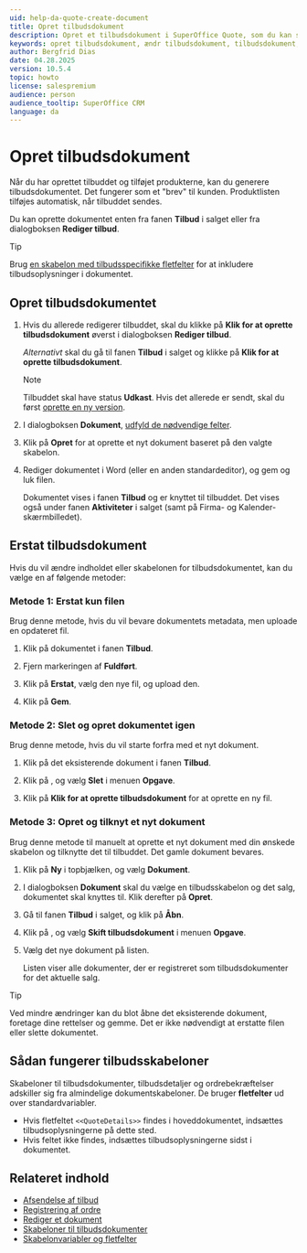 ```yaml
---
uid: help-da-quote-create-document
title: Opret tilbudsdokument
description: Opret et tilbudsdokument i SuperOffice Quote, som du kan sende til kunden.
keywords: opret tilbudsdokument, ændr tilbudsdokument, tilbudsdokument, tilbud
author: Bergfrid Dias
date: 04.28.2025
version: 10.5.4
topic: howto
license: salespremium
audience: person
audience_tooltip: SuperOffice CRM
language: da
---
```


# Opret tilbudsdokument

Når du har oprettet tilbuddet og tilføjet produkterne, kan du generere tilbudsdokumentet. Det fungerer som et "brev" til kunden. Produktlisten tilføjes automatisk, når tilbuddet sendes.

Du kan oprette dokumentet enten fra fanen **Tilbud** i salget eller fra dialogboksen **Rediger tilbud**.

> [!TIP]
> Brug [en skabelon med tilbudsspecifikke fletfelter][3] for at inkludere tilbudsoplysninger i dokumentet.

## Opret tilbudsdokumentet

1. Hvis du allerede redigerer tilbuddet, skal du klikke på **Klik for at oprette tilbudsdokument** øverst i dialogboksen **Rediger tilbud**.

    *Alternativt* skal du gå til fanen **Tilbud** i salget og klikke på **Klik for at oprette tilbudsdokument**.

    > [!NOTE]
    > Tilbuddet skal have status **Udkast**. Hvis det allerede er sendt, skal du først [oprette en ny version][1].

2. I dialogboksen **Dokument**, [udfyld de nødvendige felter][2].

3. Klik på **Opret** for at oprette et nyt dokument baseret på den valgte skabelon.

4. Rediger dokumentet i Word (eller en anden standardeditor), og gem og luk filen.

    Dokumentet vises i fanen **Tilbud** og er knyttet til tilbuddet. Det vises også under fanen **Aktiviteter** i salget (samt på Firma- og Kalender-skærmbilledet).

## <a id="replace"></a>Erstat tilbudsdokument

Hvis du vil ændre indholdet eller skabelonen for tilbudsdokumentet, kan du vælge en af følgende metoder:

### Metode 1: Erstat kun filen

Brug denne metode, hvis du vil bevare dokumentets metadata, men uploade en opdateret fil.

1. Klik på dokumentet i fanen **Tilbud**.

2. Fjern markeringen af **Fuldført**.

3. Klik på **Erstat**, vælg den nye fil, og upload den.

4. Klik på **Gem**.

### Metode 2: Slet og opret dokumentet igen

Brug denne metode, hvis du vil starte forfra med et nyt dokument.

1. Klik på det eksisterende dokument i fanen **Tilbud**.

2. Klik på <i class="ph ph-dots-three-circle-vertical" aria-label="Task button"></i>, og vælg **Slet** i menuen **Opgave**.

3. Klik på **Klik for at oprette tilbudsdokument** for at oprette en ny fil.

### Metode 3: Opret og tilknyt et nyt dokument

Brug denne metode til manuelt at oprette et nyt dokument med din ønskede skabelon og tilknytte det til tilbuddet. Det gamle dokument bevares.

1. Klik på **Ny** i topbjælken, og vælg **Dokument**.

2. I dialogboksen **Dokument** skal du vælge en tilbudsskabelon og det salg, dokumentet skal knyttes til. Klik derefter på **Opret**.

3. Gå til fanen **Tilbud** i salget, og klik på **Åbn**.

4. Klik på <i class="ph ph-dots-three-circle-vertical" aria-label="Task button"></i>, og vælg **Skift tilbudsdokument** i menuen **Opgave**.

5. Vælg det nye dokument på listen.

    Listen viser alle dokumenter, der er registreret som tilbudsdokumenter for det aktuelle salg.

> [!TIP]
> Ved mindre ændringer kan du blot åbne det eksisterende dokument, foretage dine rettelser og gemme. Det er ikke nødvendigt at erstatte filen eller slette dokumentet.

## Sådan fungerer tilbudsskabeloner

Skabeloner til tilbudsdokumenter, tilbudsdetaljer og ordrebekræftelser adskiller sig fra almindelige dokumentskabeloner. De bruger **fletfelter** ud over standardvariabler.

* Hvis fletfeltet `<<QuoteDetails>>` findes i hoveddokumentet, indsættes tilbudsoplysningerne på dette sted.
* Hvis feltet ikke findes, indsættes tilbudsoplysningerne sidst i dokumentet.

## Relateret indhold

* [Afsendelse af tilbud][4]
* [Registrering af ordre][5]
* [Rediger et dokument][2]
* [Skabeloner til tilbudsdokumenter][6]
* [Skabelonvariabler og fletfelter][3]

<!-- Referenced links -->
[1]: send.md#versions
[2]: ../../../document/learn/edit.md
[3]: ../../../document/templates/merge-fields/quote.md
[4]: send.md
[5]: place-order.md
[6]: ../../../document/templates/learn/quote-templates.md
